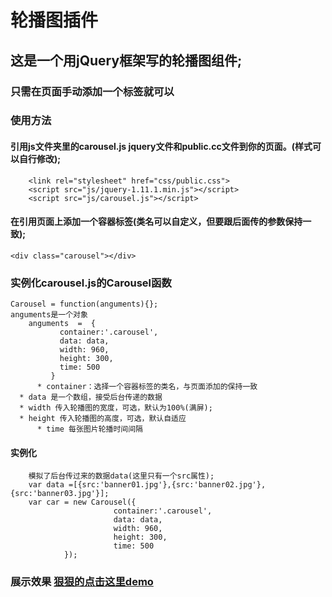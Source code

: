 # 轮播图插件
## 这是一个用jQuery框架写的轮播图组件;

### 只需在页面手动添加一个标签就可以

### 使用方法

#### 引用js文件夹里的carousel.js jquery文件和public.cc文件到你的页面。(样式可以自行修改);
		
		<link rel="stylesheet" href="css/public.css">
		<script src="js/jquery-1.11.1.min.js"></script>
		<script src="js/carousel.js"></script>

#### 在引用页面上添加一个容器标签(类名可以自定义，但要跟后面传的参数保持一致);

	<div class="carousel"></div>

### 实例化carousel.js的Carousel函数
	
	Carousel = function(anguments){};
	anguments是一个对象
        anguments  =  {
               container:'.carousel',
               data: data,
               width: 960,
               height: 300,
               time: 500
             }
          * container：选择一个容器标签的类名，与页面添加的保持一致
	  * data 是一个数组，接受后台传递的数据
	  * width 传入轮播图的宽度，可选，默认为100%(满屏);
	  * height 传入轮播图的高度，可选，默认自适应
          * time 每张图片轮播时间间隔
		

#### 实例化	
		模拟了后台传过来的数据data(这里只有一个src属性);
		var data =[{src:'banner01.jpg'},{src:'banner02.jpg'},{src:'banner03.jpg'}];
		var car = new Carousel({
                           container:'.carousel',
                           data: data,
                           width: 960,
                           height: 300,
                           time: 500
                });

### 展示效果 <a href="https://newyoung21.github.io/carousel/">狠狠的点击这里demo</a>
